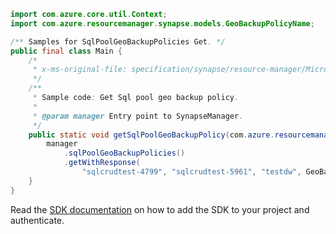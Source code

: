 ```java
import com.azure.core.util.Context;
import com.azure.resourcemanager.synapse.models.GeoBackupPolicyName;

/** Samples for SqlPoolGeoBackupPolicies Get. */
public final class Main {
    /*
     * x-ms-original-file: specification/synapse/resource-manager/Microsoft.Synapse/stable/2021-06-01/examples/GetSqlPoolGeoBackupPolicy.json
     */
    /**
     * Sample code: Get Sql pool geo backup policy.
     *
     * @param manager Entry point to SynapseManager.
     */
    public static void getSqlPoolGeoBackupPolicy(com.azure.resourcemanager.synapse.SynapseManager manager) {
        manager
            .sqlPoolGeoBackupPolicies()
            .getWithResponse(
                "sqlcrudtest-4799", "sqlcrudtest-5961", "testdw", GeoBackupPolicyName.DEFAULT, Context.NONE);
    }
}
```

Read the [SDK documentation](https://github.com/Azure/azure-sdk-for-java/blob/azure-resourcemanager-synapse_1.0.0-beta.6/sdk/synapse/azure-resourcemanager-synapse/README.md) on how to add the SDK to your project and authenticate.
